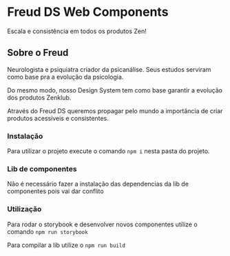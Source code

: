# Freud DS Web Components

Escala e consistência em todos os produtos Zen!

## Sobre o Freud

Neurologista e psiquiatra criador da psicanálise. Seus estudos serviram como base pra a evolução da psicologia.

Do mesmo modo, nosso Design System tem como base garantir a evolução dos produtos Zenklub.

Através do Freud DS queremos propagar pelo mundo a importância de criar produtos acessíveis e consistentes.

### Instalação

Para utilizar o projeto execute o comando `npm i` nesta pasta do projeto.

### Lib de componentes

Não é necessário fazer a instalação das dependencias da lib de componentes pois vai dar conflito

### Utilização

Para rodar o storybook e desenvolver novos componentes utilize o comando `npm run storybook`

Para compilar a lib utilize o `npm run build`
